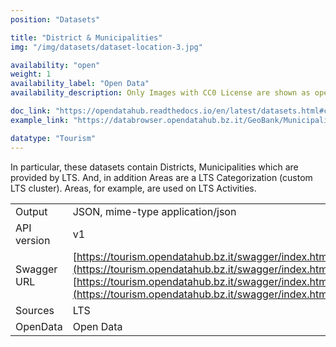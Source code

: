 ```yaml
---
position: "Datasets"

title: "District & Municipalities"
img: "/img/datasets/dataset-location-3.jpg"

availability: "open"
weight: 1
availability_label: "Open Data"
availability_description: Only Images with CC0 License are shown as open data

doc_link: "https://opendatahub.readthedocs.io/en/latest/datasets.html#common-dataset"
example_link: "https://databrowser.opendatahub.bz.it/GeoBank/MunicipalityList"

datatype: "Tourism"
---
```


In particular, these datasets contain Districts, Municipalities which are provided by LTS. And, in addition Areas are a LTS Categorization (custom LTS cluster). Areas, for example, are used on LTS Activities.

|             |                                                                                                                                                               |
| :---------- | ------------------------------------------------------------------------------------------------------------------------------------------------------------- |
| Output      | JSON, mime-type application/json                                                                                                                              |
| API version | v1                                                                                                                                                            |
| Swagger URL | [https://tourism.opendatahub.bz.it/swagger/index.html#/Common/get_v1_Municipality](https://tourism.opendatahub.bz.it/swagger/index.html#/Common/get_v1_Municipality)<br>[https://tourism.opendatahub.bz.it/swagger/index.html#/Common/get_v1_District](https://tourism.opendatahub.bz.it/swagger/index.html#/Common/get_v1_District) |
| Sources     | LTS                                                                                                                                                           |
| OpenData    | Open Data                                                                                                                                                     |
